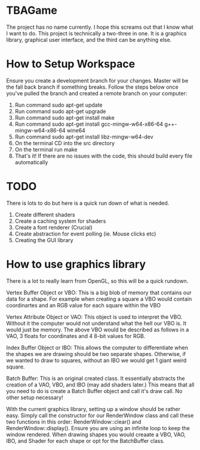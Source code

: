 # TBAGame
<p>The project has no name currently. I hope this screams out that I know what I want to do. This project is technically a two-three in one. It is a graphics library, graphical user interface, and the third can be anything else.</p>
<h1>How to Setup Workspace</h1>
<p>Ensure you create a development branch for your changes. Master will be the fall back branch if something breaks. Follow the steps below once you've pulled the branch and created a remote branch on your computer: </p>
<ol>
  <li>Run command sudo apt-get update</li>
  <li>Run command sudo apt-get upgrade</li>
  <li>Run command sudo apt-get install make</li>
  <li>Run command sudo apt-get install gcc-mingw-w64-x86-64 g++-mingw-w64-x86-64 wine64 </li>
  <li>Run command sudo apt-get install libz-mingw-w64-dev</li>
  <li>On the terminal CD into the src directory</li>
  <li>On the terminal run make</li>
  <li>That's it! If there are no issues with the code, this should build every file automatically</li>
</ol>
<h1>TODO</h1>
<p>There is lots to do but here is a quick run down of what is needed.</p>
<ol>
  <li>Create different shaders</li>
  <li>Create a caching system for shaders</li>
  <li>Create a font renderer (Crucial)</li>
  <li>Create abstraction for event polling (ie. Mouse clicks etc)</li>
  <li>Creating the GUI library</li>
</ol>
<h1>How to use graphics library</h1>
<p>There is a lot to really learn from OpenGL, so this will be a quick rundown.</p>
<p>Vertex Buffer Object or VBO: This is a big blob of memory that contains our data for a shape. For example when creating a square a VBO would contain <x,y,z> coordinartes and an RGB value for each square within the VBO</p>
<p>Vertex Attribute Object or VAO: This object is used to interpret the VBO. Without it the computer would not understand what the hell our VBO is. It would just be memory. The above VBO would be described as follows in a VAO, 3 floats for <x,y,z> coordinates and 4 8-bit values for RGB.</p>
<p>Index Buffer Object or IBO: This allows the computer to differentiate when the shapes we are drawing should be two separate shapes. Otherwise, if we wanted to draw to squares, without an IBO we would get 1 giant weird square.</p>
<p>Batch Buffer: This is an original created class. It essentially abstracts the creation of a VAO, VBO, and IBO (may add shaders later.) This means that all you need to do is create a Batch Buffer object and call it's draw call. No other setup necessary!</p>
<p>With the current graphics library, setting up a window should be rather easy. Simply call the constructor for our RenderWindow class and call these two functions in this order: RenderWindow::clear() and RenderWindow::display(). Ensure you are using an infinite loop to keep the window rendered. When drawing shapes you would creaate a VBO, VAO, IBO, and Shader for each shape or opt for the BatchBuffer class.</p>
